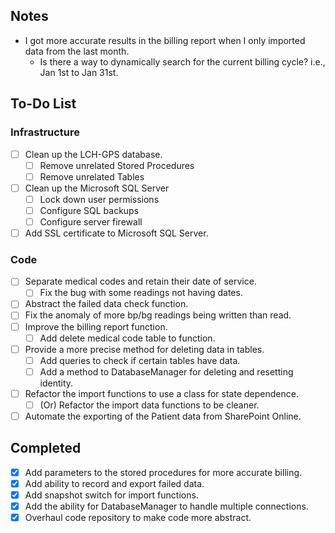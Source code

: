 ## Notes
- I got more accurate results in the billing report when I only imported data from the last month.
	- Is there a way to dynamically search for the current billing cycle? i.e., Jan 1st to Jan 31st.

## To-Do List
### Infrastructure
- [ ] Clean up the LCH-GPS database.
	- [ ] Remove unrelated Stored Procedures
	- [ ] Remove unrelated Tables
- [ ] Clean up the Microsoft SQL Server
	- [ ] Lock down user permissions
	- [ ] Configure SQL backups
	- [ ] Configure server firewall
- [ ] Add SSL certificate to Microsoft SQL Server.
### Code
- [ ] Separate medical codes and retain their date of service.
	- [ ] Fix the bug with some readings not having dates.
- [ ] Abstract the failed data check function.
- [ ] Fix the anomaly of more bp/bg readings being written than read.
- [ ] Improve the billing report function.
	- [ ] Add delete medical code table to function.
- [ ] Provide a more precise method for deleting data in tables.
	- [ ] Add queries to check if certain tables have data.
	- [ ] Add a method to DatabaseManager for deleting and resetting identity.
- [ ] Refactor the import functions to use a class for state dependence.
	- [ ] (Or) Refactor the import data functions to be cleaner.
- [ ] Automate the exporting of the Patient data from SharePoint Online.

## Completed
- [x] Add parameters to the stored procedures for more accurate billing.
- [x] Add ability to record and export failed data.
- [x] Add snapshot switch for import functions.
- [x] Add the ability for DatabaseManager to handle multiple connections.
- [x] Overhaul code repository to make code more abstract.